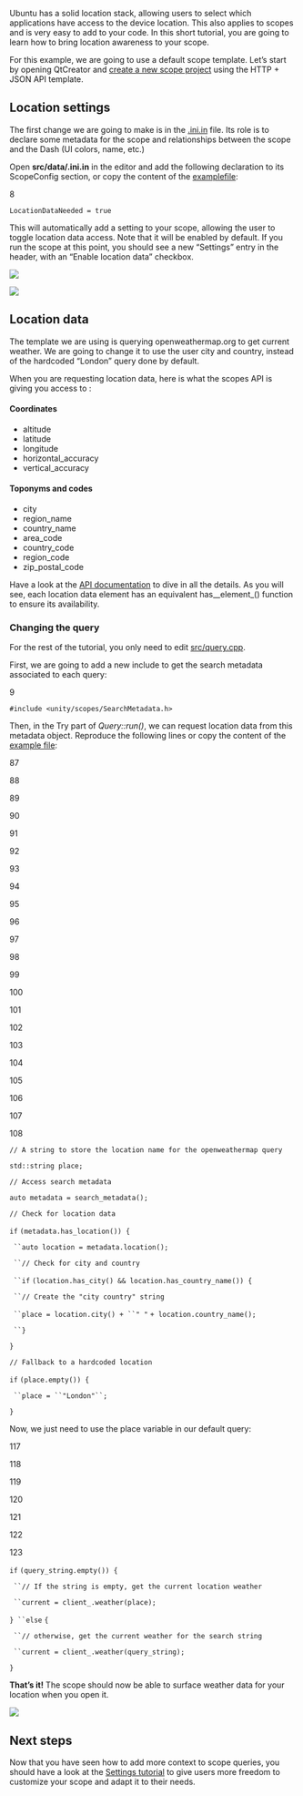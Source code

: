 





Ubuntu has a solid location stack, allowing users to select which applications
have access to the device location. This also applies to scopes and is very
easy to add to your code. In this short tutorial, you are going to learn how
to bring location awareness to your scope.

For this example, we are going to use a default scope template. Let’s start by
opening QtCreator and [create a new scope project](/scopes/tutorials/scope-development-procedures/) using the HTTP + JSON API template.

## Location settings

The first change we are going to make is in the
[<scope>.ini.in](http://bazaar.launchpad.net/~davidc3/ubuntu-sdk-tutorials/scope-tutorial-location-may2015/view/head:/src/data/settings-for-scopes-v2.ini.in) file. Its role is to declare some metadata for the scope and
relationships between the scope and the Dash (UI colors, name, etc.)

Open **src/data/<scope>.ini.in** in the editor and add the following
declaration to its ScopeConfig section, or copy the content of the [examplefile](http://bazaar.launchpad.net/~davidc3/ubuntu-sdk-tutorials/scope-tutorial-location-may2015/view/head:/src/data/settings-for-scopes-v2.ini.in):

8

`LocationDataNeeded = true`

This will automatically add a setting to your scope, allowing the user to
toggle location data access. Note that it will be enabled by default. If you
run the scope at this point, you should see a new “Settings” entry in the
header, with an “Enable location data” checkbox.

![](../../../media/f860dad7-81bd-4396-868c-b50b2f7d8b6a-cms_page_media/144/scope-location-0.png)

![](../../../media/fad54a0c-d176-4023-a538-8acfc49d4bd0-cms_page_media/144/scope-location-1.png)

## Location data

The template we are using is querying openweathermap.org to get current
weather. We are going to change it to use the user city and country, instead
of the hardcoded “London” query done by default.

When you are requesting location data, here is what the scopes API is giving
you access to :

#### Coordinates

  * altitude
  * latitude
  * longitude
  * horizontal_accuracy
  * vertical_accuracy

#### Toponyms and codes

  * city
  * region_name
  * country_name
  * area_code
  * country_code
  * region_code
  * zip_postal_code

Have a look at the [API documentation](https://developer.ubuntu.com/api/scopes/cpp/sdk-14.10/unity.scopes.Location/) to dive in all the details. As you will
see, each location data element has an equivalent has__element_() function to
ensure its availability.

### Changing the query

For the rest of the tutorial, you only need to edit
[src/query.cpp](http://bazaar.launchpad.net/~davidc3/ubuntu-sdk-tutorials/scope-tutorial-location-may2015/view/head:/src/query.cpp).

First, we are going to add a new include to get the search metadata associated
to each query:

9

`#include <unity/scopes/SearchMetadata.h>`

Then, in the Try part of _Query::run()_, we can request location data from
this metadata object. Reproduce the following lines or copy the content of the
[example file](http://bazaar.launchpad.net/~davidc3/ubuntu-sdk-tutorials/scope-tutorial-location-may2015/view/head:/src/query.cpp):

87

88

89

90

91

92

93

94

95

96

97

98

99

100

101

102

103

104

105

106

107

108

`// A string to store the location name for the openweathermap query`

`std::string place;`

`// Access search metadata`

`auto metadata = search_metadata();`

`// Check for location data`

`if` `(metadata.has_location()) {`

` ``auto location = metadata.location();`

` ``// Check for city and country`

` ``if` `(location.has_city() && location.has_country_name()) {`

` ``// Create the "city country" string`

` ``place = location.city() + ``" "` `+ location.country_name();`

` ``}`

`}`

`// Fallback to a hardcoded location`

`if` `(place.empty()) {`

` ``place = ``"London"``;`

`}`

Now, we just need to use the place variable in our default query:

117

118

119

120

121

122

123

`if` `(query_string.empty()) {`

` ``// If the string is empty, get the current location weather`

` ``current = client_.weather(place);`

`} ``else` `{`

` ``// otherwise, get the current weather for the search string`

` ``current = client_.weather(query_string);`

`}`

**That’s it!** The scope should now be able to surface weather data for your location when you open it.

![](../../../media/7eee7ca9-7a11-46b3-be44-1d880391a38b-cms_page_media/144/scope-location-2.png)

## Next steps

Now that you have seen how to add more context to scope queries, you should
have a look at the [Settings tutorial](/scopes/tutorials/adding-settings-to-your-scope/) to give users more freedom to customize your scope and adapt it
to their needs.





